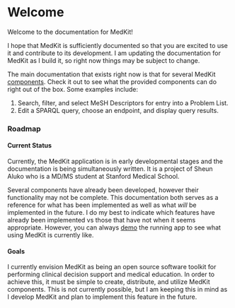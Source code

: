 # Welcome

Welcome to the documentation for MedKit! 

I hope that MedKit is sufficiently documented so that you are excited to use it and contribute to its development. I am updating the documentation for MedKit as I build it, so right now things may be subject to change.  

The main documentation that exists right now is that for several MedKit [components](https://alukosheun.gitbook.io/medkit/documentation/components). Check it out to see what the provided components can do right out of the box. Some examples include: 

1. Search, filter, and select MeSH Descriptors for entry into a Problem List.  
2. Edit a SPARQL query, choose an endpoint, and display query results. 

### Roadmap 

#### Current Status 

Currently, the MedKit application is in early developmental stages and the documentation is being simultaneously written. It is a project of Sheun Aluko who is a MD/MS student at Stanford Medical School. 

Several components have already been developed, however their functionality may not be complete. This documentation both serves as a reference for what has been implemented as well as what _will_ be implemented in the future. I do my best to indicate which features have already been implemented vs those that have not when it seems appropriate. However, you can always [demo](https://alukosheun.gitbook.io/medkit/getting-started/running-medkit) the running app to see what using MedKit is currently like. 

#### Goals 

I currently envision MedKit as being an open source software toolkit for performing clinical decision support and medical education. In order to achieve this, it must be simple to create, distribute, and utilize MedKit components. This is not currently possible, but I am keeping this in mind as I develop MedKit and plan to implement this feature in the future. 





